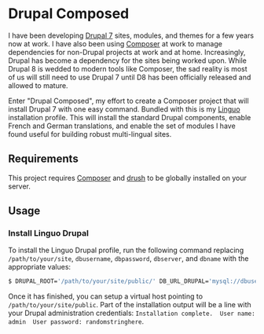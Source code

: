 # Drupal Composed
I have been developing [Drupal 7](http://drupal.org) sites, modules, and themes for a few years now at work.
I have also been using [Composer](http://getcomposer.org) at work to manage dependencies for non-Drupal projects at work
and at home. Increasingly, Drupal has become a dependency for the sites being worked upon. While Drupal 8 is wedded to
modern tools like Composer, the sad reality is most of us will still need to use Drupal 7 until D8 has been officially
released and allowed to mature.

Enter "Drupal Composed", my effort to create a Composer project that will install Drupal 7 with one easy command. Bundled
with this is my [Linguo](http://simpsons.wikia.com/wiki/Linguo) installation profile. This will install the standard Drupal
components, enable French and German translations, and enable the set of modules I have found useful for building robust
multi-lingual sites.

## Requirements
This project requires [Composer](http://getcomposer.org) and [drush](https://github.com/drush-ops/drush) to be globally
installed on your server.

## Usage

### Install Linguo Drupal

To install the Linguo Drupal profile, run the following command replacing `/path/to/your/site`, `dbusername`,
`dbpassword`, `dbserver`, and `dbname` with the appropriate values:

```bash
$ DRUPAL_ROOT='/path/to/your/site/public/' DB_URL_DRUPAL='mysql://dbusername:dbpassword@dbserver/dbname' composer install
```

Once it has finished, you can setup a virtual host pointing to `/path/to/your/site/public`. Part of the installation output
will be a line with your Drupal administration credentials: `Installation complete.  User name: admin  User password: randomstringhere`.
